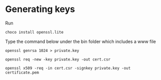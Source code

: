 # Generating keys

Run

`choco install openssl.lite`

Type the command below under the bin folder which includes a www file

`openssl genrsa 1024 > private.key`

`openssl req -new -key private.key -out cert.csr`

`openssl x509 -req -in cert.csr -signkey private.key -out certificate.pem`

